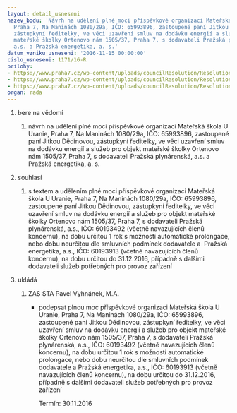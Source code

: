 ```yaml
---
layout: detail_usneseni
nazev_bodu: 'Návrh na udělení plné moci příspěvkové organizaci Mateřská škola U Uranie,
  Praha 7, Na Maninách 1080/29a, IČO: 65993896, zastoupené paní Jitkou Dědinovou,
  zástupkyní ředitelky, ve věci uzavření smluv na dodávku energií a služeb pro objekt
  mateřské školky Ortenovo nám 1505/37, Praha 7, s dodavateli Pražská plynárenská,
  a.s. a Pražská energetika, a. s.'
datum_vzniku_usneseni: '2016-11-15 00:00:00'
cislo_usneseni: 1171/16-R
prilohy:
- https://www.praha7.cz/wp-content/uploads/councilResolution/Resolutions/28380/export/DZ_pmDedinova1505~129731.docx
- https://www.praha7.cz/wp-content/uploads/councilResolution/Resolutions/28380/export/02_pmDedinova1505~129732.doc
- https://www.praha7.cz/wp-content/uploads/councilResolution/Resolutions/28380/export/export~297313.pdf
organ: rada
---
```

<OL class=urzList_view id=urzList>
<LI class=urzClass1><SPAN name="1">bere na vědomí</SPAN> 
<OL class=urzOlClass>
<LI class=urzClass2 style="TEXT-ALIGN: left"><SPAN>
<P>návrh na udělení plné moci příspěvkové organizaci Mateřská škola U Uranie, Praha 7, Na Maninách 1080/29a, IČO: 65993896, zastoupené paní Jitkou Dědinovou, zástupkyní ředitelky, ve věci uzavření smluv na dodávku energií a služeb pro objekt mateřské školky Ortenovo nám 1505/37, Praha 7, s dodavateli Pražská plynárenská, a.s. a Pražská energetika, a. s.</P></SPAN></LI></OL></LI>
<LI class=urzClass1><SPAN name="26">souhlasí</SPAN> 
<OL class=urzOlClass>
<LI class=urzClass2 style="TEXT-ALIGN: left"><SPAN>
<P>s textem a udělením&nbsp;plné moci příspěvkové organizaci Mateřská škola U Uranie, Praha 7, Na Maninách 1080/29a, IČO: 65993896, zastoupené paní Jitkou Dědinovou, zástupkyní ředitelky, ve věci uzavření smluv na dodávku energií a služeb pro objekt mateřské školky Ortenovo nám 1505/37, Praha 7, s dodavateli Pražská plynárenská, a.s., IČO:&nbsp;60193492 (včetně navazujících členů koncernu), na dobu určitou 1 rok s možností automatické prolongace, nebo dobu neurčitou dle smluvních podmínek dodavatele a&nbsp; Pražská energetika, a.s., IČO:&nbsp;60193913 (včetně navazujících členů koncernu), na dobu určitou do 31.12.2016, případně s dalšími dodavateli služeb potřebných pro provoz zařízení<BR></P></SPAN></LI></OL></LI>
<LI class=urzClass1 id=urzUkoly><SPAN name="1">ukládá</SPAN>
<OL class=urzOlClass>
<LI class=urzClass2><SPAN>
<P>ZAS STA Pavel Vyhnánek, M.A.</P></SPAN>
<UL class=urzUlClass>
<LI class=urzClass3><SPAN>
<P>podepsat plnou moc příspěvkové organizaci Mateřská škola U Uranie, Praha 7, Na Maninách 1080/29a, IČO: 65993896, zastoupené paní Jitkou Dědinovou, zástupkyní ředitelky, ve věci uzavření smluv na dodávku energií a služeb pro objekt mateřské školky Ortenovo nám 1505/37, Praha 7, s dodavateli Pražská plynárenská, a.s., IČO: 60193492 (včetně navazujících členů koncernu), na dobu určitou 1 rok s možností automatické prolongace, nebo dobu neurčitou dle smluvních podmínek dodavatele a Pražská energetika, a.s., IČO: 60193913 (včetně navazujících členů koncernu), na dobu určitou do 31.12.2016, případně s dalšími dodavateli služeb potřebných pro provoz zařízení</P></SPAN><SPAN class=urzUkolTermin>Termín:&nbsp;30.11.2016</SPAN></LI></UL></LI></OL></LI></OL>